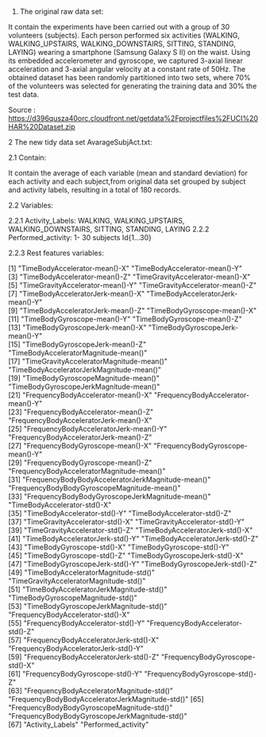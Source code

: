1. The original raw data set:

It contain the experiments have been carried out with a group of 30 volunteers (subjects).
Each person performed six activities (WALKING, WALKING_UPSTAIRS, WALKING_DOWNSTAIRS, SITTING, STANDING, LAYING) 
wearing a smartphone (Samsung Galaxy S II) on the waist. Using its embedded accelerometer and gyroscope, we captured 
3-axial linear acceleration and 3-axial angular velocity at a constant rate of 50Hz. 
The obtained dataset has been randomly partitioned into two sets, where 70% of the volunteers was selected for generating 
the training data and 30% the test data. 


Source : https://d396qusza40orc.cloudfront.net/getdata%2Fprojectfiles%2FUCI%20HAR%20Dataset.zip


2  The new tidy data set AvarageSubjAct.txt:

2.1 Contain:

It contain the average of each variable (mean and standard deviation) for each activity and each subject,from original data set 
grouped by subject and activity labels, resulting in a total of 180 records.

2.2 Variables:

2.2.1 Activity_Labels: WALKING, WALKING_UPSTAIRS, WALKING_DOWNSTAIRS, SITTING, STANDING, LAYING
2.2.2 Performed_activity: 1- 30 subjects Id{1...30}

2.2.3 Rest features variables:

 [1] "TimeBodyAccelerator-mean()-X"                     "TimeBodyAccelerator-mean()-Y"                    
 [3] "TimeBodyAccelerator-mean()-Z"                     "TimeGravityAccelerator-mean()-X"                 
 [5] "TimeGravityAccelerator-mean()-Y"                  "TimeGravityAccelerator-mean()-Z"                 
 [7] "TimeBodyAcceleratorJerk-mean()-X"                 "TimeBodyAcceleratorJerk-mean()-Y"                
 [9] "TimeBodyAcceleratorJerk-mean()-Z"                 "TimeBodyGyroscope-mean()-X"                      
[11] "TimeBodyGyroscope-mean()-Y"                       "TimeBodyGyroscope-mean()-Z"                      
[13] "TimeBodyGyroscopeJerk-mean()-X"                   "TimeBodyGyroscopeJerk-mean()-Y"                  
[15] "TimeBodyGyroscopeJerk-mean()-Z"                   "TimeBodyAcceleratorMagnitude-mean()"             
[17] "TimeGravityAcceleratorMagnitude-mean()"           "TimeBodyAcceleratorJerkMagnitude-mean()"         
[19] "TimeBodyGyroscopeMagnitude-mean()"                "TimeBodyGyroscopeJerkMagnitude-mean()"           
[21] "FrequencyBodyAccelerator-mean()-X"                "FrequencyBodyAccelerator-mean()-Y"               
[23] "FrequencyBodyAccelerator-mean()-Z"                "FrequencyBodyAcceleratorJerk-mean()-X"           
[25] "FrequencyBodyAcceleratorJerk-mean()-Y"            "FrequencyBodyAcceleratorJerk-mean()-Z"           
[27] "FrequencyBodyGyroscope-mean()-X"                  "FrequencyBodyGyroscope-mean()-Y"                 
[29] "FrequencyBodyGyroscope-mean()-Z"                  "FrequencyBodyAcceleratorMagnitude-mean()"        
[31] "FrequencyBodyBodyAcceleratorJerkMagnitude-mean()" "FrequencyBodyBodyGyroscopeMagnitude-mean()"      
[33] "FrequencyBodyBodyGyroscopeJerkMagnitude-mean()"   "TimeBodyAccelerator-std()-X"                     
[35] "TimeBodyAccelerator-std()-Y"                      "TimeBodyAccelerator-std()-Z"                     
[37] "TimeGravityAccelerator-std()-X"                   "TimeGravityAccelerator-std()-Y"                  
[39] "TimeGravityAccelerator-std()-Z"                   "TimeBodyAcceleratorJerk-std()-X"                 
[41] "TimeBodyAcceleratorJerk-std()-Y"                  "TimeBodyAcceleratorJerk-std()-Z"                 
[43] "TimeBodyGyroscope-std()-X"                        "TimeBodyGyroscope-std()-Y"                       
[45] "TimeBodyGyroscope-std()-Z"                        "TimeBodyGyroscopeJerk-std()-X"                   
[47] "TimeBodyGyroscopeJerk-std()-Y"                    "TimeBodyGyroscopeJerk-std()-Z"                   
[49] "TimeBodyAcceleratorMagnitude-std()"               "TimeGravityAcceleratorMagnitude-std()"           
[51] "TimeBodyAcceleratorJerkMagnitude-std()"           "TimeBodyGyroscopeMagnitude-std()"                
[53] "TimeBodyGyroscopeJerkMagnitude-std()"             "FrequencyBodyAccelerator-std()-X"                
[55] "FrequencyBodyAccelerator-std()-Y"                 "FrequencyBodyAccelerator-std()-Z"                
[57] "FrequencyBodyAcceleratorJerk-std()-X"             "FrequencyBodyAcceleratorJerk-std()-Y"            
[59] "FrequencyBodyAcceleratorJerk-std()-Z"             "FrequencyBodyGyroscope-std()-X"                  
[61] "FrequencyBodyGyroscope-std()-Y"                   "FrequencyBodyGyroscope-std()-Z"                  
[63] "FrequencyBodyAcceleratorMagnitude-std()"          "FrequencyBodyBodyAcceleratorJerkMagnitude-std()" 
[65] "FrequencyBodyBodyGyroscopeMagnitude-std()"        "FrequencyBodyBodyGyroscopeJerkMagnitude-std()"   
[67] "Activity_Labels"                                  "Performed_activity" 




